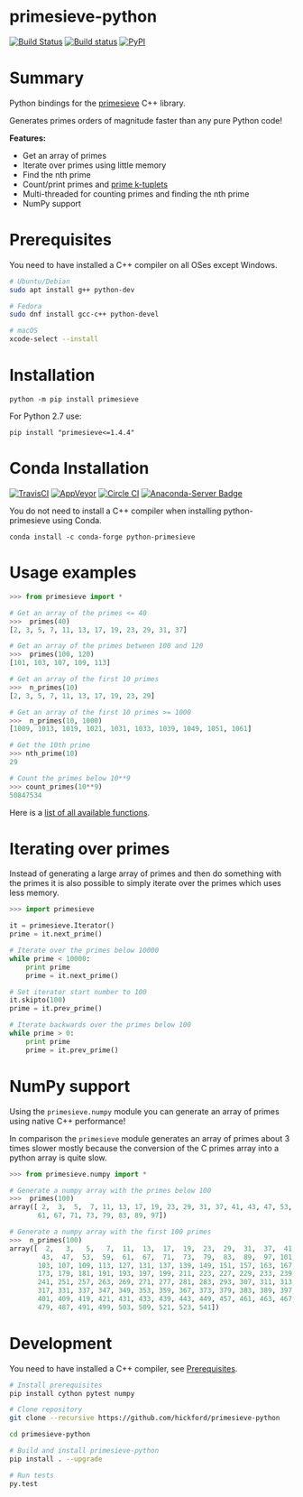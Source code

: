 # primesieve-python

[![Build Status](https://travis-ci.org/hickford/primesieve-python.svg?branch=master)](https://travis-ci.org/hickford/primesieve-python) [![Build status](https://ci.appveyor.com/api/projects/status/4chekgdj7bqx4ivt/branch/master?svg=true)](https://ci.appveyor.com/project/hickford/primesieve-python/branch/master) [![PyPI](https://img.shields.io/pypi/v/primesieve.svg)](https://pypi.python.org/pypi/primesieve)

# Summary

Python bindings for the [primesieve](https://github.com/kimwalisch/primesieve)
C++ library.

Generates primes orders of magnitude faster than any pure Python code!

**Features:**

* Get an array of primes
* Iterate over primes using little memory
* Find the nth prime
* Count/print primes and [prime k-tuplets](https://en.wikipedia.org/wiki/Prime_k-tuple)
* Multi-threaded for counting primes and finding the nth prime
* NumPy support

# Prerequisites

You need to have installed a C++ compiler on all OSes except Windows.

```bash
# Ubuntu/Debian
sudo apt install g++ python-dev

# Fedora
sudo dnf install gcc-c++ python-devel

# macOS
xcode-select --install
```

# Installation

```
python -m pip install primesieve
```

For Python 2.7 use:

```
pip install "primesieve<=1.4.4"
```

# Conda Installation

[![TravisCI](https://travis-ci.org/conda-forge/python-primesieve-feedstock.svg?branch=master)](https://travis-ci.org/conda-forge/python-primesieve-feedstock)
[![AppVeyor](https://ci.appveyor.com/api/projects/status/github/conda-forge/python-primesieve-feedstock?svg=True)](https://ci.appveyor.com/project/conda-forge/python-primesieve-feedstock/branch/master)
[![Circle CI](https://circleci.com/gh/conda-forge/python-primesieve-feedstock.svg?style=shield)](https://circleci.com/gh/conda-forge/python-primesieve-feedstock)
[![Anaconda-Server Badge](https://anaconda.org/conda-forge/python-primesieve/badges/downloads.svg)](https://anaconda.org/conda-forge/python-primesieve)

You do not need to install a C++ compiler when installing python-primesieve using Conda.

```
conda install -c conda-forge python-primesieve
```

# Usage examples

```Python
>>> from primesieve import *

# Get an array of the primes <= 40
>>>  primes(40)
[2, 3, 5, 7, 11, 13, 17, 19, 23, 29, 31, 37]

# Get an array of the primes between 100 and 120
>>>  primes(100, 120)
[101, 103, 107, 109, 113]

# Get an array of the first 10 primes
>>>  n_primes(10)
[2, 3, 5, 7, 11, 13, 17, 19, 23, 29]

# Get an array of the first 10 primes >= 1000
>>>  n_primes(10, 1000)
[1009, 1013, 1019, 1021, 1031, 1033, 1039, 1049, 1051, 1061]

# Get the 10th prime
>>> nth_prime(10)
29

# Count the primes below 10**9
>>> count_primes(10**9)
50847534
```

Here is a [list of all available functions](primesieve/_primesieve.pyx).

# Iterating over primes

Instead of generating a large array of primes and then do something
with the primes it is also possible to simply iterate over the primes
which uses less memory.

```Python
>>> import primesieve

it = primesieve.Iterator()
prime = it.next_prime()

# Iterate over the primes below 10000
while prime < 10000:
    print prime
    prime = it.next_prime()

# Set iterator start number to 100
it.skipto(100)
prime = it.prev_prime()

# Iterate backwards over the primes below 100
while prime > 0:
    print prime
    prime = it.prev_prime()
```

# NumPy support

Using the ```primesieve.numpy``` module you can generate an array of
primes using native C++ performance!

In comparison the ```primesieve``` module generates an array of primes
about 3 times slower mostly because the conversion of the C primes
array into a python array is quite slow.

```Python
>>> from primesieve.numpy import *

# Generate a numpy array with the primes below 100
>>>  primes(100)
array([ 2,  3,  5,  7, 11, 13, 17, 19, 23, 29, 31, 37, 41, 43, 47, 53, 59,
       61, 67, 71, 73, 79, 83, 89, 97])

# Generate a numpy array with the first 100 primes
>>>  n_primes(100)
array([  2,   3,   5,   7,  11,  13,  17,  19,  23,  29,  31,  37,  41,
        43,  47,  53,  59,  61,  67,  71,  73,  79,  83,  89,  97, 101,
       103, 107, 109, 113, 127, 131, 137, 139, 149, 151, 157, 163, 167,
       173, 179, 181, 191, 193, 197, 199, 211, 223, 227, 229, 233, 239,
       241, 251, 257, 263, 269, 271, 277, 281, 283, 293, 307, 311, 313,
       317, 331, 337, 347, 349, 353, 359, 367, 373, 379, 383, 389, 397,
       401, 409, 419, 421, 431, 433, 439, 443, 449, 457, 461, 463, 467,
       479, 487, 491, 499, 503, 509, 521, 523, 541])
```

# Development

You need to have installed a C++ compiler, see [Prerequisites](#prerequisites).

```bash
# Install prerequisites
pip install cython pytest numpy

# Clone repository
git clone --recursive https://github.com/hickford/primesieve-python

cd primesieve-python

# Build and install primesieve-python
pip install . --upgrade

# Run tests
py.test
```

